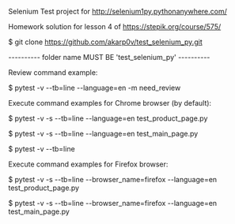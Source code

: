 Selenium Test project for http://selenium1py.pythonanywhere.com/

Homework solution for lesson 4 of
https://stepik.org/course/575/

$ git clone https://github.com/akarp0v/test_selenium_py.git

---------- folder name MUST BE 'test_selenium_py' ----------

Review command example:

$ pytest -v --tb=line --language=en -m need_review

Execute command examples for Chrome browser (by default):

$ pytest -v -s --tb=line --language=en test_product_page.py

$ pytest -v -s --tb=line --language=en test_main_page.py

$ pytest -v --tb=line

Execute command examples for Firefox browser:

$ pytest -v -s --tb=line --browser_name=firefox --language=en test_product_page.py

$ pytest -v -s --tb=line --browser_name=firefox --language=en test_main_page.py
